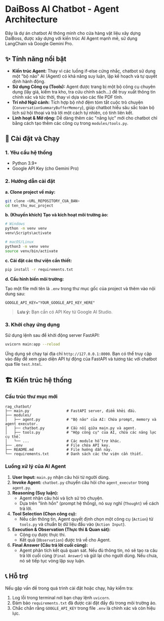 # DaiBoss AI Chatbot - Agent Architecture

Đây là dự án chatbot AI thông minh cho cửa hàng vật liệu xây dựng DaiBoss, được xây dựng với kiến trúc AI Agent mạnh mẽ, sử dụng LangChain và Google Gemini Pro.

## ✨ Tính năng nổi bật

-   **Kiến trúc Agent:** Thay vì các luồng if-else cứng nhắc, chatbot sử dụng một "bộ não" AI (Agent) có khả năng suy luận, lập kế hoạch và tự quyết định hành động.
-   **Sử dụng Công cụ (Tools):** Agent được trang bị một bộ công cụ chuyên dụng (lấy giá, kiểm tra kho, tra cứu chính sách...) để truy xuất thông tin chính xác và tức thời, thay vì dựa vào các file PDF tĩnh.
-   **Trí nhớ Ngữ cảnh:** Tích hợp bộ nhớ đệm tóm tắt cuộc trò chuyện (`ConversationSummaryBufferMemory`), giúp chatbot hiểu sâu sắc toàn bộ lịch sử hội thoại và trả lời một cách tự nhiên, có tính liên kết.
-   **Linh hoạt & Mở rộng:** Dễ dàng thêm các "năng lực" mới cho chatbot chỉ bằng cách tạo thêm các công cụ trong `modules/tools.py`.

## 🚀 Cài đặt và Chạy

### 1. Yêu cầu hệ thống
-   Python 3.9+
-   Google API Key (cho Gemini Pro)

### 2. Hướng dẫn cài đặt

**a. Clone project về máy:**
```bash
git clone <URL_REPOSITORY_CUA_BAN>
cd ten_thu_muc_project
```

**b. (Khuyến khích) Tạo và kích hoạt môi trường ảo:**
```bash
# Windows
python -m venv venv
venv\Scripts\activate

# macOS/Linux
python3 -m venv venv
source venv/bin/activate
```

**c. Cài đặt các thư viện cần thiết:**
```bash
pip install -r requirements.txt
```

**d. Cấu hình biến môi trường:**

Tạo một file mới tên là `.env` trong thư mục gốc của project và thêm vào nội dung sau:
```env
GOOGLE_API_KEY="YOUR_GOOGLE_API_KEY_HERE"
```
> **Lưu ý:** Bạn cần có API Key từ Google AI Studio.

### 3. Khởi chạy ứng dụng

Sử dụng lệnh sau để khởi động server FastAPI:
```bash
uvicorn main:app --reload
```
Ứng dụng sẽ chạy tại địa chỉ `http://127.0.0.1:8000`. Bạn có thể truy cập vào đây để xem giao diện API tự động của FastAPI và tương tác với chatbot qua file `test.html`.

## 🏗️ Kiến trúc hệ thống

### Cấu trúc thư mục mới

```
rag_chatbot/
├── main.py                 # FastAPI server, điểm khởi đầu.
├── modules/
│   ├── agent.py            # "Bộ não" của AI: Chứa prompt, memory và agent executor.
│   ├── chatbot.py          # Cầu nối giữa main.py và agent.
│   ├── tools.py            # "Hộp công cụ" của AI, chứa các năng lực cụ thể.
│   └── ...                 # Các module hỗ trợ khác.
├── .env                    # File chứa API key.
├── README.md               # File hướng dẫn này.
└── requirements.txt        # Danh sách các thư viện cần thiết.
```

### Luồng xử lý của AI Agent

1.  **User Input:** `main.py` nhận câu hỏi từ người dùng.
2.  **Invoke Agent:** `chatbot.py` chuyển câu hỏi cho `agent_executor` trong `agent.py`.
3.  **Reasoning (Suy luận):**
    -   Agent nhận câu hỏi và lịch sử trò chuyện.
    -   Dựa trên "linh hồn" (prompt hệ thống), nó suy nghĩ (`Thought`) về cách trả lời.
4.  **Tool Selection (Chọn công cụ):**
    -   Nếu cần thông tin, Agent quyết định chọn một công cụ (`Action`) từ `tools.py` và chuẩn bị dữ liệu đầu vào (`Action Input`).
5.  **Execution & Observation (Thực thi & Quan sát):**
    -   Công cụ được thực thi.
    -   Kết quả (`Observation`) được trả về cho Agent.
6.  **Final Answer (Câu trả lời cuối cùng):**
    -   Agent phân tích kết quả quan sát. Nếu đủ thông tin, nó sẽ tạo ra câu trả lời cuối cùng (`Final Answer`) và gửi lại cho người dùng. Nếu chưa, nó sẽ tiếp tục vòng lặp suy luận.

## 📞 Hỗ trợ

Nếu gặp vấn đề trong quá trình cài đặt hoặc chạy, hãy kiểm tra:
1.  Log lỗi trong terminal nơi bạn chạy lệnh `uvicorn`.
2.  Đảm bảo `requirements.txt` đã được cài đặt đầy đủ trong môi trường ảo.
3.  Chắc chắn rằng `GOOGLE_API_KEY` trong file `.env` là chính xác và còn hiệu lực.